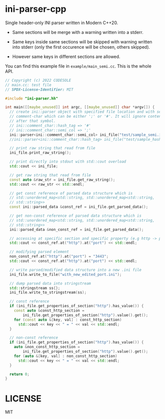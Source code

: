 # ini-parser-cpp
Single header-only INI parser written in Modern C++20.

 - Same sections will be merge with a warning written into a stderr.

 - Same keys inside same sections will be skipped with warning written into stderr (only the first occurence will be chosen, others skipped).

 - However same keys in different sections are allowed.

You can find this example file in `example/main_semi.cc`. This is the whole API.

```cpp
// Copyright (c) 2022 CODESOLE
// main.cc: test file
// SPDX-License-Identifier: MIT

#include "ini-parser.hh"

int main([[maybe_unused]] int argc, [[maybe_unused]] char *argv[]) {
  // create ini::parser object with specified file location and with selected
  // comment-char which can be either ';' or '#'. It will ignore contents
  // after that symbol.
  // ini::comment_char::hash_tag => '#'
  // ini::comment_char::semi_col => ';'
  ini::parser<ini::comment_char::semi_col> ini_file("test/sample_semi.ini");
  //ini::parser<ini::comment_char::hash_tag> ini_file("test/sample_hash.ini");

  // print raw string that read from file
  ini_file.print_raw_string();

  // print directly into stdout with std::cout overload
  std::cout << ini_file;

  // get raw string that read from file
  const auto &raw_str = ini_file.get_raw_string();
  std::cout << raw_str << std::endl;

  // get const reference of parsed data structure which is
  // std::unordered_map<std::string, std::unordered_map<std::string,
  // std::string>>
  const ini::parsed_data &const_ref = ini_file.get_parsed_data();

  // get non-const reference of parsed data structure which is
  // std::unordered_map<std::string, std::unordered_map<std::string,
  // std::string>>
  ini::parsed_data &non_const_ref = ini_file.get_parsed_data();

  // accessing at specific section and specific property (e.g http -> port)
  std::cout << const_ref.at("http").at("port") << std::endl;

  // modifying parsed element
  non_const_ref.at("http").at("port") = "3443";
  std::cout << const_ref.at("http").at("port") << std::endl;

  // write parsed/modified data structure into a new .ini file
  ini_file.write_to_file("with_new_edited_port.ini");

  // dump parsed data into stringstream
  std::stringstream ss{};
  ini_file.write_to_stringstream(ss);

  // const reference
  if (ini_file.get_properties_of_section("http").has_value()) {
    const auto &const_http_section =
        ini_file.get_properties_of_section("http").value().get();
    for (const auto &[key, val] : const_http_section)
      std::cout << key << " = " << val << std::endl;
  }

  // non-const reference
  if (ini_file.get_properties_of_section("http").has_value()) {
    auto &non_const_http_section =
        ini_file.get_properties_of_section("http").value().get();
    for (auto &[key, val] : non_const_http_section)
      std::cout << key << " = " << val << std::endl;
  }

  return 0;
}
```

# LICENSE
MIT
